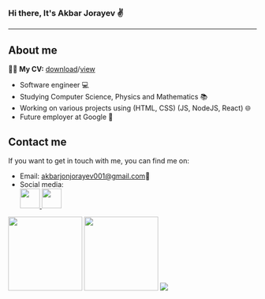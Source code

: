 ### Hi there, It's Akbar Jorayev ✌️

<hr>

<h2><b>About me</b></h2>
<p>🧑‍💼 <b>My CV:</b> <a href="https://drive.google.com/u/0/uc?id=1OAh9XfDoOllDRrtFOtadUk_W2MYWyEYK&export=download" target="_blank">download</a>/<a href="https://drive.google.com/file/d/1OAh9XfDoOllDRrtFOtadUk_W2MYWyEYK/view?usp=drivesdk" target="_blank">view</a></p>

<ul>
  <li>Software engineer 💻</li>
  <li>Studying Computer Science, Physics and Mathematics 📚</li>
  <li>Working on various projects using (HTML, CSS) (JS, NodeJS, React) 🌐</li>
  <li>Future employer at Google 🚀</li>
</ul>

<h2><b>Contact me</b></h2>
<p>If you want to get in touch with me, you can find me on:</p>
<ul>
  <li>Email: <a href="mailto:akbarjonjorayev001@gmail.com" target="_blank">akbarjonjorayev001@gmail.com</a>📧</li>
  <li>Social media:</li>
  <a href="https://t.me/akbarjorayevAJ" target="_blank">
    <img src="https://th.bing.com/th/id/R.958376b3b0efd5ae292c055469730256?rik=fsnQbKRKQy4Q8A&pid=ImgRaw&r=0" width="40" height="40">
  </a>
  <a href="https://www.instagram.com/akbarjorayevaj" target="_blank">
    <img src="https://upload.wikimedia.org/wikipedia/commons/9/95/Instagram_logo_2022.svg" width="40" height="40">
  </a>
</ul>

<div float="left">
  <img src="https://leetcode-stats-six.vercel.app/api?username=akbarjonjorayev" height="150">
  <img src="https://github-readme-stats.vercel.app/api/top-langs/?username=akbarjorayev&layout=compact" height="150">
  <img src="https://github-readme-stats.vercel.app/api?username=akbarjorayev&show_icons=true&title_color=be15dc&icon_color=be15dc" />
</div>

<!--
**akbarjorayev/akbarjorayev** is a ✨ _special_ ✨ repository because its `README.md` (this file) appears on your GitHub profile.

Here are some ideas to get you started:

- 🔭 I’m currently working on ...
- 🌱 I’m currently learning ...
- 👯 I’m looking to collaborate on ...
- 🤔 I’m looking for help with ...
- 💬 Ask me about ...
- 📫 How to reach me: ...
- 😄 Pronouns: ...
- ⚡ Fun fact: ...
-->
